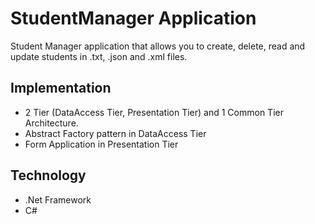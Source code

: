 # StudentManager Application

Student Manager application that allows you to create, delete, read and update students in .txt, .json and .xml files.

## Implementation

- 2 Tier (DataAccess Tier, Presentation Tier) and 1 Common Tier Architecture.
- Abstract Factory pattern in DataAccess Tier
- Form Application in Presentation Tier

## Technology

- .Net Framework 
- C#